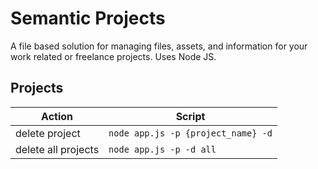 # Semantic Projects

A file based solution for managing files, assets, and information for your work related or freelance projects. Uses Node JS.

## Projects

| Action | Script |
|-|-|
| delete project | `node app.js -p {project_name} -d` |
| delete all projects | `node app.js -p -d all` |
